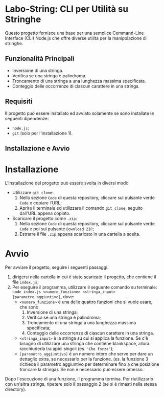 # Labo-String: CLI per Utilità su Stringhe

Questo progetto fornisce una base per una semplice Command-Line Interface (CLI) Node.js che offre diverse utilità per la manipolazione di stringhe.

## Funzionalità Principali

* Inversione di una stringa.
* Verifica se una stringa è palindroma.
* Troncamento di una stringa a una lunghezza massima specificata.
* Conteggio delle occorrenze di ciascun carattere in una stringa.

## Requisiti
Il progetto può essere installato ed avviato solamente se sono installate le seguenti dipendenze:
* `node.js`;
* `git` (solo per l'installazione 1).

## Installazione e Avvio
# Installazione
L'installazione del progetto può essere svolta in diversi modi:
* Utilizzare `git clone`:
  1. Nella sezione `Code` di questa repository, cliccare sul pulsante verde `Code` e copiare l'URL;
  2. Aprire il terminale ed utilizzare il comando `git clone`, seguito dall'URL appena copiato.
* Scaricare il progetto come `.zip`:
  1. Nella sezione `Code` di questa repository, cliccare sul pulsante verde `Code` e poi sul pulsante `Download ZIP`;
  2. Estrarre il file `.zip` appena scaricato in una cartella a scelta.
# Avvio
Per avviare il progetto, seguire i seguenti passaggi:
1. dirigersi nella cartella in cui è stato scaricato il progetto, che contiene il file `index.js`;
2. Per eseguire il programma, utilizzare il seguente comando su terminale: `node index.js <numero_funzione> <stringa_input> [parametro_aggiuntivo]`, dove:
   * `<numero_funzione>` è una delle quattro funzioni che si vuole usare, che sono:
     1. Inversione di una stringa;
     2. Verifica se una stringa è palindroma;
     3. Troncamento di una stringa a una lunghezza massima specificata;
     4. Conteggio delle occorrenze di ciascun carattere in una stringa.
   * `<stringa_input>` è la stringa su cui si applica la funzione. Se c'è bisogno di utilizzare una stringa che contiene blankspace, allora racchiuderla tra apici singoli (es. `'Che forza'`);
   * `[parametro_aggiuntivo]` è un numero intero che serve per dare un dettaglio extra, se necessario per la funzione. (es. la funzione 3 richiede il parametro aggiuntivo per determinare fino a che posizione troncare la stringa). Se non è necessario può essere omesso.

  Dopo l'esecuzione di una funzione, il programma termina. Per riutilizzarlo con un'altra stringa, ripetere solo il passaggio 2 (se si è rimasti nella stessa directory).
